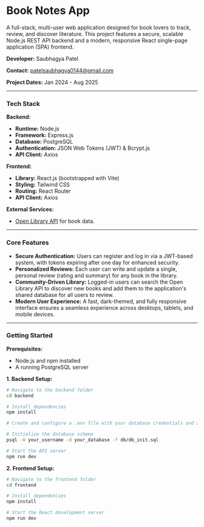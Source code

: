 # Book Notes App

A full-stack, multi-user web application designed for book lovers to track, review, and discover literature. This project features a secure, scalable Node.js REST API backend and a modern, responsive React single-page application (SPA) frontend.

**Developer:** Saubhagya Patel

**Contact:** [patelsaubhagya0144@gmail.com](mailto:patelsaubhagya0144@gmail.com)

**Project Dates:** Jan 2024 - Aug 2025

---

### **Tech Stack**

**Backend:**
* **Runtime:** Node.js
* **Framework:** Express.js
* **Database:** PostgreSQL
* **Authentication:** JSON Web Tokens (JWT) & Bcrypt.js
* **API Client:** Axios

**Frontend:**
* **Library:** React.js (bootstrapped with Vite)
* **Styling:** Tailwind CSS
* **Routing:** React Router
* **API Client:** Axios

**External Services:**
* [Open Library API](https://openlibrary.org/developers/api) for book data.

---

### **Core Features**

* **Secure Authentication:** Users can register and log in via a JWT-based system, with tokens expiring after one day for enhanced security.
* **Personalized Reviews:** Each user can write and update a single, personal review (rating and summary) for any book in the library.
* **Community-Driven Library:** Logged-in users can search the Open Library API to discover new books and add them to the application's shared database for all users to review.
* **Modern User Experience:** A fast, dark-themed, and fully responsive interface ensures a seamless experience across desktops, tablets, and mobile devices.

---

### **Getting Started**

**Prerequisites:**
* Node.js and npm installed
* A running PostgreSQL server

**1. Backend Setup:**
```bash
# Navigate to the backend folder
cd backend

# Install dependencies
npm install

# Create and configure a .env file with your database credentials and a JWT_SECRET

# Initialize the database schema
psql -U your_username -d your_database -f db/db_init.sql

# Start the API server
npm run dev
````

**2. Frontend Setup:**

```bash
# Navigate to the frontend folder
cd frontend

# Install dependencies
npm install

# Start the React development server
npm run dev
```
